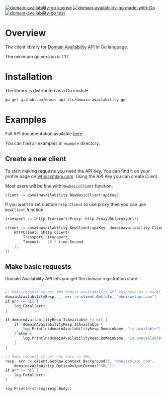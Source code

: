 [![domain-availability-go license](https://img.shields.io/badge/License-MIT-green.svg)](https://opensource.org/licenses/MIT)
[![domain-availability-go made-with-Go](https://img.shields.io/badge/Made%20with-Go-1f425f.svg)](https://pkg.go.dev/github.com/whois-api-llc/domain-availability-go)
[![domain-availability-go test](https://github.com/whois-api-llc/domain-availability-go/workflows/Test/badge.svg)](https://github.com/whois-api-llc/domain-availability-go/actions/)

# Overview

The client library for
[Domain Availability API](https://domain-availability.whoisxmlapi.com/)
in Go language.

The minimum go version is 1.17.

# Installation

The library is distributed as a Go module

```bash
go get github.com/whois-api-llc/domain-availability-go
```

# Examples

Full API documentation available [here](https://domain-availability.whoisxmlapi.com/api/documentation/making-requests)

You can find all examples in `example` directory.

## Create a new client

To start making requests you need the API Key. 
You can find it on your profile page on [whoisxmlapi.com](https://whoisxmlapi.com/).
Using the API Key you can create Client.

Most users will be fine with `NewBasicClient` function. 
```go
client := domainavailability.NewBasicClient(apiKey)
```

If you want to set custom `http.Client` to use proxy then you can use `NewClient` function.
```go
transport := &http.Transport{Proxy: http.ProxyURL(proxyUrl)}

client := domainavailability.NewClient(apiKey, domainavailability.ClientParams{
    HTTPClient: &http.Client{
        Transport: transport,
        Timeout:   20 * time.Second,
    },
})
```

## Make basic requests

Domain Availability API lets you get the domain registration state.

```go

// Make request to get the Domain Availability API response as a model instance.
domainAvailabilityResp, _, err := client.Get(ctx, "whoisxmlapi.com")
if err != nil {
    log.Fatal(err)
}

if domainAvailabilityResp.IsAvailable != nil {
    if *domainAvailabilityResp.IsAvailable {
        log.Println(domainAvailabilityResp.DomainName, "is available") 
    } else {
        log.Println(domainAvailabilityResp.DomainName, "is unavailable")
    }
}

// Make request to get raw data in XML.
resp, err := client.GetRaw(context.Background(), "whoisxmlapi.com",
    domainavailability.OptionOutputFormat("XML"))
if err != nil {
    log.Fatal(err)
}

log.Println(string(resp.Body))

```
